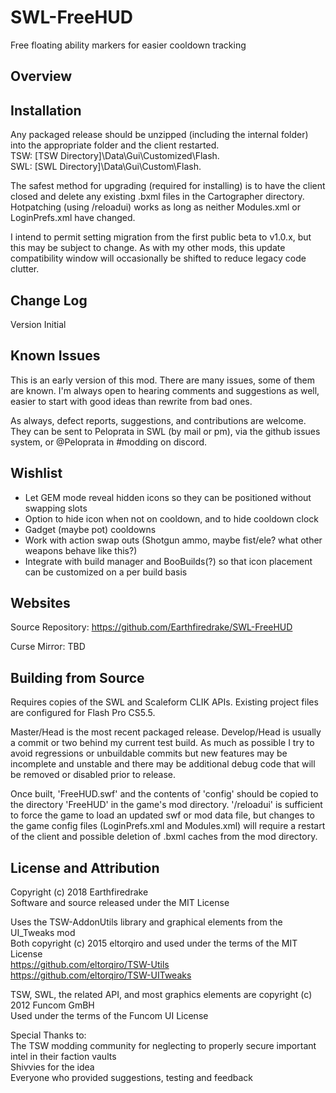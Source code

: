 # SWL-FreeHUD
Free floating ability markers for easier cooldown tracking

## Overview


## Installation
Any packaged release should be unzipped (including the internal folder) into the appropriate folder and the client restarted.
<br/>TSW: [TSW Directory]\Data\Gui\Customized\Flash.
<br/>SWL: [SWL Directory]\Data\Gui\Custom\Flash.

The safest method for upgrading (required for installing) is to have the client closed and delete any existing .bxml files in the Cartographer directory. Hotpatching (using /reloadui) works as long as neither Modules.xml or LoginPrefs.xml have changed.

I intend to permit setting migration from the first public beta to v1.0.x, but this may be subject to change. As with my other mods, this update compatibility window will occasionally be shifted to reduce legacy code clutter.

## Change Log

Version Initial


## Known Issues

This is an early version of this mod. There are many issues, some of them are known.
I'm always open to hearing comments and suggestions as well, easier to start with good ideas than rewrite from bad ones.

As always, defect reports, suggestions, and contributions are welcome. They can be sent to Peloprata in SWL (by mail or pm), via the github issues system, or @Peloprata in #modding on discord.

## Wishlist

+ Let GEM mode reveal hidden icons so they can be positioned without swapping slots
+ Option to hide icon when not on cooldown, and to hide cooldown clock
+ Gadget (maybe pot) cooldowns
+ Work with action swap outs (Shotgun ammo, maybe fist/ele? what other weapons behave like this?)
+ Integrate with build manager and BooBuilds(?) so that icon placement can be customized on a per build basis

## Websites

Source Repository: https://github.com/Earthfiredrake/SWL-FreeHUD

Curse Mirror: TBD

## Building from Source
Requires copies of the SWL and Scaleform CLIK APIs. Existing project files are configured for Flash Pro CS5.5.

Master/Head is the most recent packaged release. Develop/Head is usually a commit or two behind my current test build. As much as possible I try to avoid regressions or unbuildable commits but new features may be incomplete and unstable and there may be additional debug code that will be removed or disabled prior to release.

Once built, 'FreeHUD.swf' and the contents of 'config' should be copied to the directory 'FreeHUD' in the game's mod directory. '/reloadui' is sufficient to force the game to load an updated swf or mod data file, but changes to the game config files (LoginPrefs.xml and Modules.xml) will require a restart of the client and possible deletion of .bxml caches from the mod directory.

## License and Attribution
Copyright (c) 2018 Earthfiredrake<br/>
Software and source released under the MIT License

Uses the TSW-AddonUtils library and graphical elements from the UI_Tweaks mod<br/>
Both copyright (c) 2015 eltorqiro and used under the terms of the MIT License<br/>
https://github.com/eltorqiro/TSW-Utils <br/>
https://github.com/eltorqiro/TSW-UITweaks

TSW, SWL, the related API, and most graphics elements are copyright (c) 2012 Funcom GmBH<br/>
Used under the terms of the Funcom UI License<br/>


Special Thanks to:<br/>
The TSW modding community for neglecting to properly secure important intel in their faction vaults<br/>
Shivvies for the idea<br/>
Everyone who provided suggestions, testing and feedback<br/>


